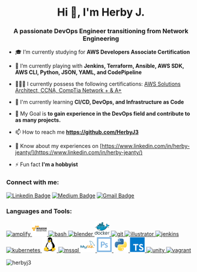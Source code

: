 <h1 align="center">Hi 👋, I'm Herby J.</h1>
<h3 align="center">A passionate DevOps Engineer transitioning from Network Engineering</h3>

- 🎓 I’m currently studying for **AWS Developers Associate Certification**

- 🔭 I’m currently playing with **Jenkins, Terraform, Ansible, AWS SDK, AWS CLI, Python, JSON, YAML, and CodePipeline**

- 👨🏾‍🎓 I currently possess the following certifications: [AWS Solutions Architect, CCNA, CompTia Network + & A+](https://www.credly.com/users/herby-jeanty/badges)

- 🏫 I'm currently learning **CI/CD, DevOps, and Infrastructure as Code**

- 🎯 My Goal is **to gain experience in the DevOps field and contribute to as many projects.**

- 📫 How to reach me **https://github.com/HerbyJ3**

- 📄 Know about my experiences on [https://www.linkedin.com/in/herby-jeanty/](https://www.linkedin.com/in/herby-jeanty/)

- ⚡ Fun fact **I'm a hobbyist**

<h3 align="left">Connect with me:</h3>

[![Linkedin Badge](https://img.shields.io/badge/-Herby%20Jeanty-blue?style=flat-square&logo=Linkedin&logoColor=white&link=https://www.linkedin.com/in/herby-jeanty/)](https://www.linkedin.com/in/herby-jeanty/)
[![Medium Badge](https://img.shields.io/badge/Herby%20Jeanty-12100E?style=flat-square&logo=medium&logoColor=white&link=https://https://medium.com/@jeanty.herby/)](https://medium.com/@jeanty.herby/)
[![Gmail Badge](https://img.shields.io/badge/-jeanty.herby@gmail.com-c14438?style=flat-square&logo=Gmail&logoColor=white&link=mailto:jeanty.herby@gmail.com)](mailto:jeanty.herby@gmail.com)

<h3 align="left">Languages and Tools:</h3>
<p align="left"> <a href="https://aws.amazon.com/amplify/" target="_blank" rel="noreferrer"> <img src="https://docs.amplify.aws/assets/logo-dark.svg" alt="amplify" width="40" height="40"/> </a> <a href="https://aws.amazon.com" target="_blank" rel="noreferrer"> <img src="https://raw.githubusercontent.com/devicons/devicon/master/icons/amazonwebservices/amazonwebservices-original-wordmark.svg" alt="aws" width="40" height="40"/> </a> <a href="https://www.gnu.org/software/bash/" target="_blank" rel="noreferrer"> <img src="https://www.vectorlogo.zone/logos/gnu_bash/gnu_bash-icon.svg" alt="bash" width="40" height="40"/> </a> <a href="https://www.blender.org/" target="_blank" rel="noreferrer"> <img src="https://download.blender.org/branding/community/blender_community_badge_white.svg" alt="blender" width="40" height="40"/> </a> <a href="https://www.docker.com/" target="_blank" rel="noreferrer"> <img src="https://raw.githubusercontent.com/devicons/devicon/master/icons/docker/docker-original-wordmark.svg" alt="docker" width="40" height="40"/> </a> <a href="https://git-scm.com/" target="_blank" rel="noreferrer"> <img src="https://www.vectorlogo.zone/logos/git-scm/git-scm-icon.svg" alt="git" width="40" height="40"/> </a> <a href="https://www.adobe.com/in/products/illustrator.html" target="_blank" rel="noreferrer"> <img src="https://www.vectorlogo.zone/logos/adobe_illustrator/adobe_illustrator-icon.svg" alt="illustrator" width="40" height="40"/> </a> <a href="https://www.jenkins.io" target="_blank" rel="noreferrer"> <img src="https://www.vectorlogo.zone/logos/jenkins/jenkins-icon.svg" alt="jenkins" width="40" height="40"/> </a> <a href="https://kubernetes.io" target="_blank" rel="noreferrer"> <img src="https://www.vectorlogo.zone/logos/kubernetes/kubernetes-icon.svg" alt="kubernetes" width="40" height="40"/> </a> <a href="https://www.linux.org/" target="_blank" rel="noreferrer"> <img src="https://raw.githubusercontent.com/devicons/devicon/master/icons/linux/linux-original.svg" alt="linux" width="40" height="40"/> </a> <a href="https://www.microsoft.com/en-us/sql-server" target="_blank" rel="noreferrer"> <img src="https://www.svgrepo.com/show/303229/microsoft-sql-server-logo.svg" alt="mssql" width="40" height="40"/> </a> <a href="https://www.mysql.com/" target="_blank" rel="noreferrer"> <img src="https://raw.githubusercontent.com/devicons/devicon/master/icons/mysql/mysql-original-wordmark.svg" alt="mysql" width="40" height="40"/> </a> <a href="https://www.photoshop.com/en" target="_blank" rel="noreferrer"> <img src="https://raw.githubusercontent.com/devicons/devicon/master/icons/photoshop/photoshop-line.svg" alt="photoshop" width="40" height="40"/> </a> <a href="https://www.python.org" target="_blank" rel="noreferrer"> <img src="https://raw.githubusercontent.com/devicons/devicon/master/icons/python/python-original.svg" alt="python" width="40" height="40"/> </a> <a href="https://www.typescriptlang.org/" target="_blank" rel="noreferrer"> <img src="https://raw.githubusercontent.com/devicons/devicon/master/icons/typescript/typescript-original.svg" alt="typescript" width="40" height="40"/> </a> <a href="https://unity.com/" target="_blank" rel="noreferrer"> <img src="https://www.vectorlogo.zone/logos/unity3d/unity3d-icon.svg" alt="unity" width="40" height="40"/> </a> <a href="https://www.vagrantup.com/" target="_blank" rel="noreferrer"> <img src="https://www.vectorlogo.zone/logos/vagrantup/vagrantup-icon.svg" alt="vagrant" width="40" height="40"/> </a> </p>

<p><img align="center" src="https://github-readme-stats.vercel.app/api/top-langs?username=herbyj3&show_icons=true&locale=en&layout=compact" alt="herbyj3" /></p>
